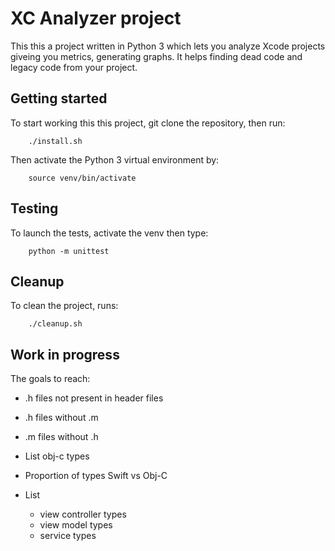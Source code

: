 # XC Analyzer project

This this a project written in Python 3 which lets you analyze Xcode projects giveing you metrics, generating graphs. It helps finding dead code and legacy code from your project.

## Getting started

To start working this this project, git clone the repository, then run:

        ./install.sh

Then activate the Python 3 virtual environment by:

        source venv/bin/activate

## Testing

To launch the tests, activate the venv then type:

        python -m unittest

## Cleanup

To clean the project, runs:

        ./cleanup.sh

## Work in progress

The goals to reach:

- .h files not present in header files

- .h files without .m
- .m files without .h

- List obj-c types

- Proportion of types Swift vs Obj-C

- List
  - view controller types
  - view model types
  - service types